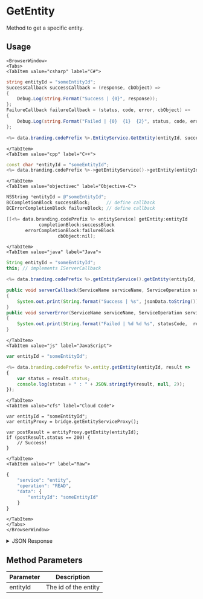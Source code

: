 # GetEntity

Method to get a specific entity.

<PartialServop service_name="entity" operation_name="READ" />

## Usage

```mdx-code-block
<BrowserWindow>
<Tabs>
<TabItem value="csharp" label="C#">
```

```csharp
string entityId = "someEntityId";
SuccessCallback successCallback = (response, cbObject) =>
{
    Debug.Log(string.Format("Success | {0}", response));
};
FailureCallback failureCallback = (status, code, error, cbObject) =>
{
    Debug.Log(string.Format("Failed | {0}  {1}  {2}", status, code, error));
};

<%= data.branding.codePrefix %>.EntityService.GetEntity(entityId, successCallback, failureCallback);
```

```mdx-code-block
</TabItem>
<TabItem value="cpp" label="C++">
```

```cpp
const char *entityId = "someEntityId";
<%= data.branding.codePrefix %>->getEntityService()->getEntity(entityId, this);
```

```mdx-code-block
</TabItem>
<TabItem value="objectivec" label="Objective-C">
```

```objectivec
NSString *entityId = @"someEntityId";
BCCompletionBlock successBlock;      // define callback
BCErrorCompletionBlock failureBlock; // define callback

[[<%= data.branding.codePrefix %> entityService] getEntity:entityId
            completionBlock:successBlock
       errorCompletionBlock:failureBlock
                   cbObject:nil];
```

```mdx-code-block
</TabItem>
<TabItem value="java" label="Java">
```

```java
String entityId = "someEntityId";
this; // implements IServerCallback

<%= data.branding.codePrefix %>.getEntityService().getEntity(entityId, this);

public void serverCallback(ServiceName serviceName, ServiceOperation serviceOperation, JSONObject jsonData)
{
    System.out.print(String.format("Success | %s", jsonData.toString()));
}
public void serverError(ServiceName serviceName, ServiceOperation serviceOperation, int statusCode, int reasonCode, String jsonError)
{
    System.out.print(String.format("Failed | %d %d %s", statusCode,  reasonCode, jsonError.toString()));
}
```

```mdx-code-block
</TabItem>
<TabItem value="js" label="JavaScript">
```

```javascript
var entityId = "someEntityId";

<%= data.branding.codePrefix %>.entity.getEntity(entityId, result =>
{
	var status = result.status;
	console.log(status + " : " + JSON.stringify(result, null, 2));
});
```

```mdx-code-block
</TabItem>
<TabItem value="cfs" label="Cloud Code">
```

```cfscript
var entityId = "someEntityId";
var entityProxy = bridge.getEntityServiceProxy();

var postResult = entityProxy.getEntity(entityId);
if (postResult.status == 200) {
    // Success!
}
```

```mdx-code-block
</TabItem>
<TabItem value="r" label="Raw">
```

```r
{
	"service": "entity",
	"operation": "READ",
	"data": {
		"entityId": "someEntityId"
	}
}
```

```mdx-code-block
</TabItem>
</Tabs>
</BrowserWindow>
```

<details>
<summary>JSON Response</summary>

```json
{
	"status": 200,
	"data": {
		"entityId": "113db68a-48ad-4fc9-9f44-5fd36fc6445f",
		"entityType": "person",
		"version": 1,
		"data": {
			"name": "john",
			"age": 30
		},
		"acl": {
			"other": 0
		},
		"createdAt": 1395943044322,
		"updatedAt": 1395943044322,
		"_serverTime": 1637946319239
	}
}
```
</details>

## Method Parameters
Parameter | Description
--------- | -----------
entityId | The id of the entity


